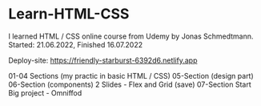 # Learn-HTML-CSS
I learned HTML / CSS online course from Udemy by Jonas Schmedtmann.  
Started: 21.06.2022, Finished 16.07.2022  

 Deploy-site:
 https://friendly-starburst-6392d6.netlify.app
 
 
 01-04 Sections (my practic in basic HTML / CSS)
 05-Section (design part)
 06-Section (components)
 2 Slides - Flex and Grid (save)
 07-Section Start Big project - Omniffod
